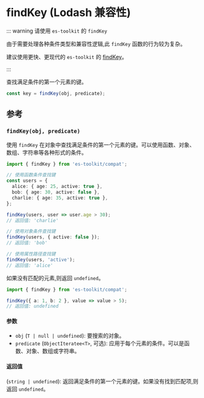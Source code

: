 # findKey (Lodash 兼容性)

::: warning 请使用 `es-toolkit` 的 `findKey`

由于需要处理各种条件类型和兼容性逻辑,此 `findKey` 函数的行为较为复杂。

建议使用更快、更现代的 `es-toolkit` 的 [findKey](../../object/findKey.md)。

:::

查找满足条件的第一个元素的键。

```typescript
const key = findKey(obj, predicate);
```

## 参考

### `findKey(obj, predicate)`

使用 `findKey` 在对象中查找满足条件的第一个元素的键。可以使用函数、对象、数组、字符串等各种形式的条件。

```typescript
import { findKey } from 'es-toolkit/compat';

// 使用函数条件查找键
const users = {
  alice: { age: 25, active: true },
  bob: { age: 30, active: false },
  charlie: { age: 35, active: true },
};

findKey(users, user => user.age > 30);
// 返回值: 'charlie'

// 使用对象条件查找键
findKey(users, { active: false });
// 返回值: 'bob'

// 使用属性路径查找键
findKey(users, 'active');
// 返回值: 'alice'
```

如果没有匹配的元素,则返回 `undefined`。

```typescript
import { findKey } from 'es-toolkit/compat';

findKey({ a: 1, b: 2 }, value => value > 5);
// 返回值: undefined
```

#### 参数

- `obj` (`T | null | undefined`): 要搜索的对象。
- `predicate` (`ObjectIteratee<T>`, 可选): 应用于每个元素的条件。可以是函数、对象、数组或字符串。

#### 返回值

(`string | undefined`): 返回满足条件的第一个元素的键。如果没有找到匹配项,则返回 `undefined`。
